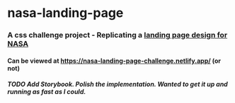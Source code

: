 # nasa-landing-page

### A css challenge project - Replicating a [landing page design for NASA](https://dribbble.com/shots/3154943-NASA-website-concept/attachments/669512) 

#### Can be viewed at https://nasa-landing-page-challenge.netlify.app/ (or not)

##### _TODO_ Add Storybook. Polish the implementation. Wanted to get it up and running as fast as I could.
